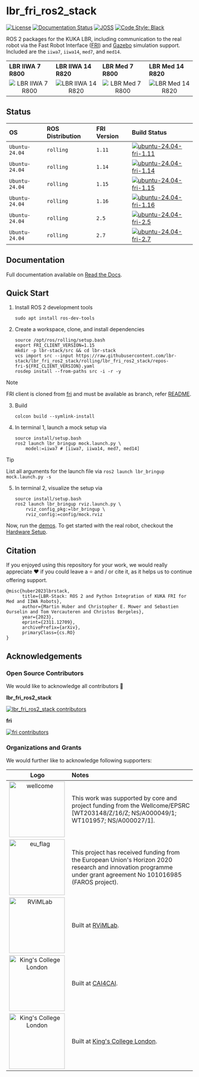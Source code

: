 # lbr_fri_ros2_stack
[![License](https://img.shields.io/github/license/lbr-stack/lbr_fri_ros2_stack)](https://github.com/lbr-stack/lbr_fri_ros2_stack/tree/rolling?tab=Apache-2.0-1-ov-file#readme) 
[![Documentation Status](https://readthedocs.org/projects/lbr-stack/badge/?version=latest)](https://lbr-stack.readthedocs.io/en/latest/?badge=latest)
[![JOSS](https://joss.theoj.org/papers/c43c82bed833c02503dd47f2637192ef/status.svg)](https://joss.theoj.org/papers/c43c82bed833c02503dd47f2637192ef) 
[![Code Style: Black](https://img.shields.io/badge/code%20style-black-000000.svg)](https://github.com/psf/black)

ROS 2 packages for the KUKA LBR, including communication to the real robot via the Fast Robot Interface ([FRI](https://github.com/lbr-stack/fri)) and [Gazebo](http://gazebosim.org/) simulation support. Included are the `iiwa7`, `iiwa14`, `med7`, and `med14`.

<body>
    <table>
        <tr>
            <th align="left" width="25%">LBR IIWA 7 R800</th>
            <th align="left" width="25%">LBR IIWA 14 R820</th>
            <th align="left" width="25%">LBR Med 7 R800</th>
            <th align="left" width="25%">LBR Med 14 R820</th>
        </tr>
        <tr>
            <td align="center"><img src="https://raw.githubusercontent.com/lbr-stack/lbr_fri_ros2_stack/rolling/lbr_fri_ros2_stack/doc/img/foxglove/iiwa7_r800.png" alt="LBR IIWA 7 R800"></td>
            <td align="center"><img src="https://raw.githubusercontent.com/lbr-stack/lbr_fri_ros2_stack/rolling/lbr_fri_ros2_stack/doc/img/foxglove/iiwa14_r820.png" alt="LBR IIWA 14 R820"></td>
            <td align="center"><img src="https://raw.githubusercontent.com/lbr-stack/lbr_fri_ros2_stack/rolling/lbr_fri_ros2_stack/doc/img/foxglove/med7_r800.png" alt="LBR Med 7 R800"></td>
            <td align="center"><img src="https://raw.githubusercontent.com/lbr-stack/lbr_fri_ros2_stack/rolling/lbr_fri_ros2_stack/doc/img/foxglove/med14_r820.png" alt="LBR Med 14 R820"></td>
        </tr>
    </table>
</body>

## Status
| OS             | ROS Distribution | FRI Version |  Build Status |
| :------------- | :--------------- | :---------- |  :----------- |
| `Ubuntu-24.04` | `rolling`         | `1.11`      |  [![ubuntu-24.04-fri-1.11](https://github.com/lbr-stack/lbr_fri_ros2_stack/actions/workflows/build-ubuntu-24.04-fri-1.11.yml/badge.svg)](https://github.com/lbr-stack/lbr_fri_ros2_stack/actions/workflows/build-ubuntu-24.04-fri-1.11.yml) |
| `Ubuntu-24.04` | `rolling`         | `1.14`      |  [![ubuntu-24.04-fri-1.14](https://github.com/lbr-stack/lbr_fri_ros2_stack/actions/workflows/build-ubuntu-24.04-fri-1.14.yml/badge.svg)](https://github.com/lbr-stack/lbr_fri_ros2_stack/actions/workflows/build-ubuntu-24.04-fri-1.14.yml) |
| `Ubuntu-24.04` | `rolling`         | `1.15`      |  [![ubuntu-24.04-fri-1.15](https://github.com/lbr-stack/lbr_fri_ros2_stack/actions/workflows/build-ubuntu-24.04-fri-1.15.yml/badge.svg)](https://github.com/lbr-stack/lbr_fri_ros2_stack/actions/workflows/build-ubuntu-24.04-fri-1.15.yml) |
| `Ubuntu-24.04` | `rolling`         | `1.16`      |  [![ubuntu-24.04-fri-1.16](https://github.com/lbr-stack/lbr_fri_ros2_stack/actions/workflows/build-ubuntu-24.04-fri-1.16.yml/badge.svg)](https://github.com/lbr-stack/lbr_fri_ros2_stack/actions/workflows/build-ubuntu-24.04-fri-1.16.yml) |
| `Ubuntu-24.04` | `rolling`         | `2.5`      |  [![ubuntu-24.04-fri-2.5](https://github.com/lbr-stack/lbr_fri_ros2_stack/actions/workflows/build-ubuntu-24.04-fri-2.5.yml/badge.svg)](https://github.com/lbr-stack/lbr_fri_ros2_stack/actions/workflows/build-ubuntu-24.04-fri-2.5.yml) |
| `Ubuntu-24.04` | `rolling`         | `2.7`      |  [![ubuntu-24.04-fri-2.7](https://github.com/lbr-stack/lbr_fri_ros2_stack/actions/workflows/build-ubuntu-24.04-fri-2.7.yml/badge.svg)](https://github.com/lbr-stack/lbr_fri_ros2_stack/actions/workflows/build-ubuntu-24.04-fri-2.7.yml) |

## Documentation
Full documentation available on [Read the Docs](https://lbr-stack.readthedocs.io/en/latest).

## Quick Start
1. Install ROS 2 development tools

    ```shell
    sudo apt install ros-dev-tools
    ```

2. Create a workspace, clone, and install dependencies

    ```shell
    source /opt/ros/rolling/setup.bash
    export FRI_CLIENT_VERSION=1.15
    mkdir -p lbr-stack/src && cd lbr-stack
    vcs import src --input https://raw.githubusercontent.com/lbr-stack/lbr_fri_ros2_stack/rolling/lbr_fri_ros2_stack/repos-fri-${FRI_CLIENT_VERSION}.yaml
    rosdep install --from-paths src -i -r -y
    ```

> [!NOTE]
> FRI client is cloned from [fri](https://github.com/lbr-stack/fri) and must be available as branch, refer [README](https://github.com/lbr-stack/fri?tab=readme-ov-file#contributing).

3. Build

    ```shell
    colcon build --symlink-install
    ```

4. In terminal 1, launch a mock setup via

    ```shell
    source install/setup.bash
    ros2 launch lbr_bringup mock.launch.py \
        model:=iiwa7 # [iiwa7, iiwa14, med7, med14]
    ```

> [!TIP]
> List all arguments for the launch file via `ros2 launch lbr_bringup mock.launch.py -s`

5. In terminal 2, visualize the setup via

    ```shell
    source install/setup.bash
    ros2 launch lbr_bringup rviz.launch.py \
        rviz_config_pkg:=lbr_bringup \
        rviz_config:=config/mock.rviz
    ```

Now, run the [demos](https://lbr-stack.readthedocs.io/en/latest/lbr_fri_ros2_stack/lbr_demos/doc/lbr_demos.html). To get started with the real robot, checkout the [Hardware Setup](https://lbr-stack.readthedocs.io/en/latest/lbr_fri_ros2_stack/lbr_fri_ros2_stack/doc/hardware_setup.html).

## Citation
If you enjoyed using this repository for your work, we would really appreciate ❤️ if you could leave a ⭐ and / or cite it, as it helps us to continue offering support.

```
@misc{huber2023lbrstack,
      title={LBR-Stack: ROS 2 and Python Integration of KUKA FRI for Med and IIWA Robots}, 
      author={Martin Huber and Christopher E. Mower and Sebastien Ourselin and Tom Vercauteren and Christos Bergeles},
      year={2023},
      eprint={2311.12709},
      archivePrefix={arXiv},
      primaryClass={cs.RO}
}
```

## Acknowledgements
### Open Source Contributors
We would like to acknowledge all contributors 🚀

**lbr_fri_ros2_stack**

[![lbr_fri_ros2_stack contributors](https://contrib.rocks/image?repo=lbr-stack/lbr_fri_ros2_stack&max=20)](https://github.com/lbr-stack/lbr_fri_ros2_stack/graphs/contributors)

**fri**

[![fri contributors](https://contrib.rocks/image?repo=lbr-stack/fri&max=20)](https://github.com/lbr-stack/fri/graphs/contributors)

### Organizations and Grants
We would further like to acknowledge following supporters:

| Logo | Notes |
|:--:|:---|
| <img src="https://medicalengineering.org.uk/wp-content/themes/aalto-child/_assets/images/medicalengineering-logo.svg" alt="wellcome" width="150" align="left">  | This work was supported by core and project funding from the Wellcome/EPSRC [WT203148/Z/16/Z; NS/A000049/1; WT101957; NS/A000027/1]. |
| <img src="https://upload.wikimedia.org/wikipedia/commons/thumb/b/b7/Flag_of_Europe.svg/1920px-Flag_of_Europe.svg.png" alt="eu_flag" width="150" align="left"> | This project has received funding from the European Union's Horizon 2020 research and innovation programme under grant agreement No 101016985 (FAROS project). |
| <img src="https://rvim.online/author/avatar_hu8970a6942005977dc117387facf47a75_62303_270x270_fill_lanczos_center_2.png" alt="RViMLab" width="150" align="left"> | Built at [RViMLab](https://rvim.online/). |
| <img src="https://avatars.githubusercontent.com/u/75276868?s=200&v=4" alt="King's College London" width="150" align="left"> | Built at [CAI4CAI](https://cai4cai.ml/). |
| <img src="https://upload.wikimedia.org/wikipedia/commons/1/14/King%27s_College_London_logo.svg" alt="King's College London" width="150" align="left"> | Built at [King's College London](https://www.kcl.ac.uk/). |
